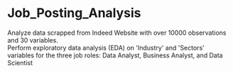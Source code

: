 # Job_Posting_Analysis
Analyze data scrapped from Indeed Website with over 10000 observations and 30 variables.  
Perform exploratory data analysis (EDA) on 'Industry' and 'Sectors' variables for the three job roles: Data Analyst, Business Analyst, and Data Scientist

